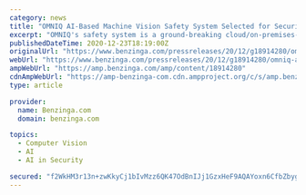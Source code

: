 ```yaml
---
category: news
title: "OMNIQ AI-Based Machine Vision Safety System Selected for Security and Protection of a Non-U.S. Government Leader"
excerpt: "OMNIQ's safety system is a ground-breaking cloud/on-premises-based security solution for Homeland Security, Safe City and Safe Campus applications that uses unique, patented AI-based computer vision technology and software to gather real-time data in order ..."
publishedDateTime: 2020-12-23T18:19:00Z
originalUrl: "https://www.benzinga.com/pressreleases/20/12/g18914280/omniq-ai-based-machine-vision-safety-system-selected-for-security-and-protection-of-a-non-u-s-gove"
webUrl: "https://www.benzinga.com/pressreleases/20/12/g18914280/omniq-ai-based-machine-vision-safety-system-selected-for-security-and-protection-of-a-non-u-s-gove"
ampWebUrl: "https://amp.benzinga.com/amp/content/18914280"
cdnAmpWebUrl: "https://amp-benzinga-com.cdn.ampproject.org/c/s/amp.benzinga.com/amp/content/18914280"
type: article

provider:
  name: Benzinga.com
  domain: benzinga.com

topics:
  - Computer Vision
  - AI
  - AI in Security

secured: "f2WkHM3r13n+zwKkyCj1bIvMzz6QK47OdBnIJj1GzxHeF9AQAYoxn6CfbZbygWjPmLGyyBt4aiw3QTy6H8XQw1fUVTAcUp9Yzpvfv1mvpt/8KZLv91/PRurd+FLC2My/rhnq8zLDeG26D9NDzPs8GhtbUknsteLP3o0gIdWuLbAtX4RPPtk6A9ThxhRbfnjsvXmZL6wZ8k7Y+6VMzjCmifwSB2EPqQCHLbAr1FllmHOb45M8ieVlHFazHVYNK6K+MQrBr9DLbGgB6mkuc+LeHfXOorhpdzRLI7A/rDBtPtwyWhrDGE+60OfRIwzLS6RiyiyShnY+6gI/tAt1sRWvLeh0Ic+iE7YlLmHvDW8fC0Y=;mTykLLL/dZLuxnnqQRgKjQ=="
---
```


